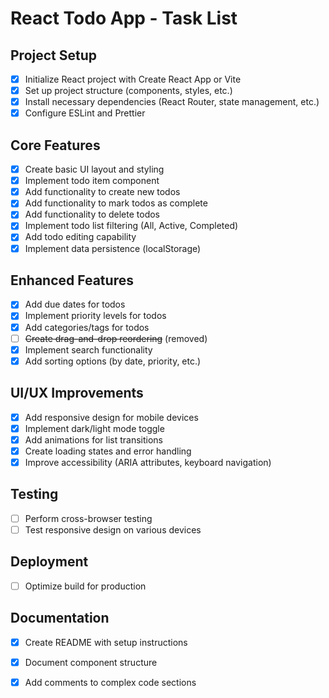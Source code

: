 # React Todo App - Task List

## Project Setup
- [x] Initialize React project with Create React App or Vite
- [x] Set up project structure (components, styles, etc.)
- [x] Install necessary dependencies (React Router, state management, etc.)
- [x] Configure ESLint and Prettier

## Core Features
- [x] Create basic UI layout and styling
- [x] Implement todo item component
- [x] Add functionality to create new todos
- [x] Add functionality to mark todos as complete
- [x] Add functionality to delete todos
- [x] Implement todo list filtering (All, Active, Completed)
- [x] Add todo editing capability
- [x] Implement data persistence (localStorage)

## Enhanced Features
- [x] Add due dates for todos
- [x] Implement priority levels for todos
- [x] Add categories/tags for todos
- [ ] ~~Create drag-and-drop reordering~~ (removed)
- [x] Implement search functionality
- [x] Add sorting options (by date, priority, etc.)

## UI/UX Improvements
- [x] Add responsive design for mobile devices
- [x] Implement dark/light mode toggle
- [x] Add animations for list transitions
- [x] Create loading states and error handling
- [x] Improve accessibility (ARIA attributes, keyboard navigation)

## Testing
- [ ] Perform cross-browser testing
- [ ] Test responsive design on various devices

## Deployment
- [ ] Optimize build for production

## Documentation
- [x] Create README with setup instructions
- [x] Document component structure
- [x] Add comments to complex code sections

